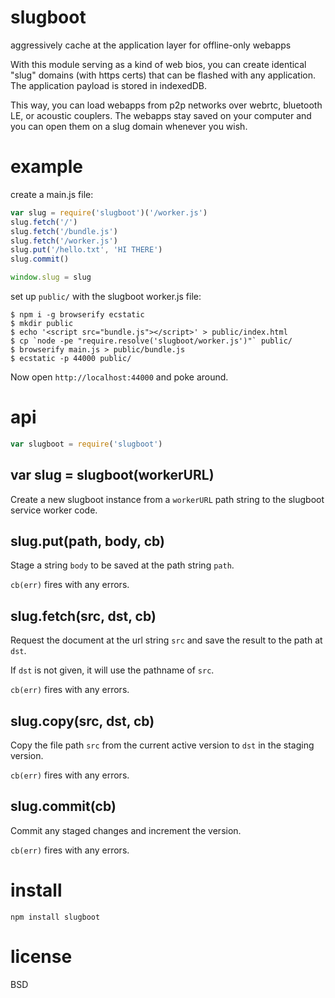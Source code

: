 # slugboot

aggressively cache at the application layer for offline-only webapps

With this module serving as a kind of web bios, you can create identical "slug"
domains (with https certs) that can be flashed with any application. The
application payload is stored in indexedDB.

This way, you can load webapps from p2p networks over webrtc, bluetooth LE,
or acoustic couplers. The webapps stay saved on your computer and you can open
them on a slug domain whenever you wish.

# example

create a main.js file:

``` js
var slug = require('slugboot')('/worker.js')
slug.fetch('/')
slug.fetch('/bundle.js')
slug.fetch('/worker.js')
slug.put('/hello.txt', 'HI THERE')
slug.commit()

window.slug = slug
```

set up `public/` with the slugboot worker.js file:

```
$ npm i -g browserify ecstatic
$ mkdir public
$ echo '<script src="bundle.js"></script>' > public/index.html
$ cp `node -pe "require.resolve('slugboot/worker.js')"` public/
$ browserify main.js > public/bundle.js
$ ecstatic -p 44000 public/
```

Now open `http://localhost:44000` and poke around.

# api

``` js
var slugboot = require('slugboot')
```

## var slug = slugboot(workerURL)

Create a new slugboot instance from a `workerURL` path string to the slugboot
service worker code.

## slug.put(path, body, cb)

Stage a string `body` to be saved at the path string `path`.

`cb(err)` fires with any errors.

## slug.fetch(src, dst, cb)

Request the document at the url string `src` and save the result to the path at
`dst`.

If `dst` is not given, it will use the pathname of `src`.

`cb(err)` fires with any errors.

## slug.copy(src, dst, cb)

Copy the file path `src` from the current active version to `dst` in the staging
version.

`cb(err)` fires with any errors.

## slug.commit(cb)

Commit any staged changes and increment the version.

`cb(err)` fires with any errors.

# install

```
npm install slugboot
```

# license

BSD
